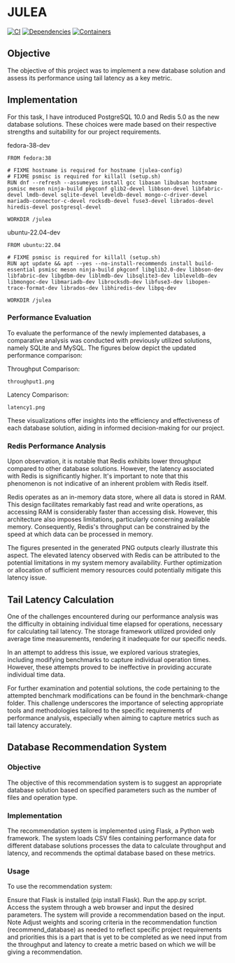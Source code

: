 # JULEA

[![CI](https://github.com/parcio/julea/actions/workflows/ci.yml/badge.svg)](https://github.com/parcio/julea/actions/workflows/ci.yml)
[![Dependencies](https://github.com/parcio/julea/actions/workflows/dependencies.yml/badge.svg)](https://github.com/parcio/julea/actions/workflows/dependencies.yml)
[![Containers](https://github.com/parcio/julea/actions/workflows/containers.yml/badge.svg)](https://github.com/parcio/julea/actions/workflows/containers.yml)

## Objective
The objective of this project was to implement a new database solution and assess its performance 
using tail latency as a key metric.

## Implementation
For this task, I have introduced PostgreSQL 10.0 and Redis 5.0 as the new database solutions. 
These choices were made based on their respective strengths and suitability for our project requirements.

fedora-38-dev
```console
FROM fedora:38

# FIXME hostname is required for hostname (julea-config)
# FIXME psmisc is required for killall (setup.sh)
RUN dnf --refresh --assumeyes install gcc libasan libubsan hostname psmisc meson ninja-build pkgconf glib2-devel libbson-devel libfabric-devel lmdb-devel sqlite-devel leveldb-devel mongo-c-driver-devel mariadb-connector-c-devel rocksdb-devel fuse3-devel librados-devel hiredis-devel postgresql-devel

WORKDIR /julea
```

ubuntu-22.04-dev
```console
FROM ubuntu:22.04

# FIXME psmisc is required for killall (setup.sh)
RUN apt update && apt --yes --no-install-recommends install build-essential psmisc meson ninja-build pkgconf libglib2.0-dev libbson-dev libfabric-dev libgdbm-dev liblmdb-dev libsqlite3-dev libleveldb-dev libmongoc-dev libmariadb-dev librocksdb-dev libfuse3-dev libopen-trace-format-dev librados-dev libhiredis-dev libpq-dev

WORKDIR /julea
```

### Performance Evaluation
To evaluate the performance of the newly implemented databases, a comparative analysis was conducted with 
previously utilized solutions, namely SQLite and MySQL. The figures below depict the updated performance comparison:

Throughput Comparison:

```console
throughput1.png
```

Latency Comparison:

```console
latency1.png
```

These visualizations offer insights into the efficiency and effectiveness of each database solution, 
aiding in informed decision-making for our project.

### Redis Performance Analysis
Upon observation, it is notable that Redis exhibits lower throughput compared to other database solutions. 
However, the latency associated with Redis is significantly higher. It's important to note that this 
phenomenon is not indicative of an inherent problem with Redis itself.

Redis operates as an in-memory data store, where all data is stored in RAM. This design facilitates 
remarkably fast read and write operations, as accessing RAM is considerably faster than accessing disk. 
However, this architecture also imposes limitations, particularly concerning available memory. 
Consequently, Redis's throughput can be constrained by the speed at which data can be processed in memory.

The figures presented in the generated PNG outputs clearly illustrate this aspect. The elevated latency 
observed with Redis can be attributed to the potential limitations in my system memory availability. 
Further optimization or allocation of sufficient memory resources could potentially mitigate this latency issue.

## Tail Latency Calculation

One of the challenges encountered during our performance analysis was the difficulty in obtaining individual 
time elapsed for operations, necessary for calculating tail latency. The storage framework utilized provided 
only average time measurements, rendering it inadequate for our specific needs.

In an attempt to address this issue, we explored various strategies, including modifying benchmarks to capture 
individual operation times. However, these attempts proved to be ineffective in providing accurate individual time data.

For further examination and potential solutions, the code pertaining to the attempted benchmark modifications 
can be found in the benchmark-change folder. This challenge underscores the importance of selecting appropriate 
tools and methodologies tailored to the specific requirements of performance analysis, especially when aiming to 
capture metrics such as tail latency accurately.

## Database Recommendation System

### Objective
The objective of this recommendation system is to suggest an appropriate database solution based on specified 
parameters such as the number of files and operation type.

### Implementation
The recommendation system is implemented using Flask, a Python web framework. The system loads CSV files containing 
performance data for different database solutions processes the data to calculate throughput and latency, and 
recommends the optimal database based on these metrics.

### Usage
To use the recommendation system:

Ensure that Flask is installed (pip install Flask).
Run the app.py script.
Access the system through a web browser and input the desired parameters.
The system will provide a recommendation based on the input.
Note
Adjust weights and scoring criteria in the recommendation function (recommend_database) as needed to reflect specific 
project requirements and priorities this is a part that is yet to be completed as we need input from the throughput 
and latency to create a metric based on which we will be giving a recommendation.










